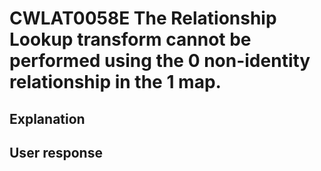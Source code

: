 # CWLAT0058E The Relationship Lookup transform cannot be performed using the 0 non-identity relationship in the 1 map.

## Explanation

## User response